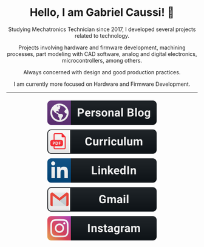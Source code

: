 <h1 align="center">Hello, I am Gabriel Caussi! 👋</h1>

<p align="center">Studying Mechatronics Technician since 2017, I developed several projects related to technology.</p>

<p align="center">Projects involving hardware and firmware development, machining processes, part modeling with CAD software, analog and digital electronics, microcontrollers, among others.</p>

<p align="center">Always concerned with design and good production practices.</p>

<p align="center">I am currently more focused on Hardware and Firmware Development.</p>

<hr>

<div align="center">
  <a href="https://gabrielcaussi.github.io/">
    <img src="src/badges/personal-blog.svg" alt="personal-blog" style="vertical-align:top; margin:6px 4px">
  </a>

  <a href="https://github.com/gabrielcaussi/gabrielcaussi/blob/main/src/curriculum/GabrielCaussi-CV.pdf">
    <img src="src/badges/curriculum.svg" alt="curriculum" style="vertical-align:top; margin:6px 4px">
  </a>

  <a href="https://www.linkedin.com/in/gabrielcaussi/">
    <img src="src/badges/linkedin.svg" alt="linkedin" style="vertical-align:top; margin:6px 4px">
  </a>
  
  <a href="mailto:gcaussi@gmail.com">
    <img src="src/badges/gmail.svg" alt="gmail" style="vertical-align:top; margin:6px 4px">
  </a>

  <a href="https://www.instagram.com/g_caussi/">
    <img src="src/badges/instagram.svg" alt="instagram" style="vertical-align:top; margin:6px 4px">
  </a>
</div>
